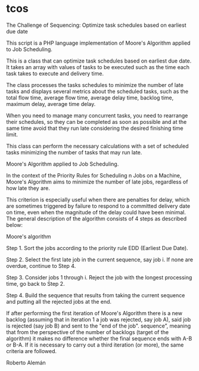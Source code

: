 # tcos
The Challenge of Sequencing: Optimize task schedules based on earliest due date


This script is a PHP language implementation of Moore's Algorithm applied to Job Scheduling.


This is a class that can optimize task schedules based on earliest due date. It takes an array with values of tasks to be executed such as the time each task takes to execute and delivery time. 


The class processes the tasks schedules to minimize the number of late tasks and displays several metrics about the scheduled tasks, such as the total flow time, average flow time, average delay time, backlog time, maximum delay, average time delay.


When you need to manage many concurrent tasks, you need to rearrange their schedules, so they can be completed as soon as possible and at the same time avoid that they run late considering the desired finishing time limit.


This class can perform the necessary calculations with a set of scheduled tasks minimizing the number of tasks that may run late.


Moore's Algorithm applied to Job Scheduling.


In the context of the Priority Rules for Scheduling n Jobs on a Machine, Moore's Algorithm aims to minimize the number of late jobs, regardless of how late they are.


This criterion is especially useful when there are penalties for delay, which are sometimes triggered by failure to respond to a committed delivery date on time, even when the magnitude of the delay could have been minimal. The general description of the algorithm consists of 4 steps as described below:



Moore's algorithm


Step 1. Sort the jobs according to the priority rule EDD (Earliest Due Date).

Step 2. Select the first late job in the current sequence, say job i. If none are overdue, continue to Step 4.

Step 3. Consider jobs 1 through i. Reject the job with the longest processing time, go back to Step 2.

Step 4. Build the sequence that results from taking the current sequence and putting all the rejected jobs at the end.


If after performing the first iteration of Moore's Algorithm there is a new backlog (assuming that in iteration 1 a job was rejected, say job A), said job is rejected (say job B) and sent to the "end of the job". sequence”, meaning that from the perspective of the number of backlogs (target of the algorithm) it makes no difference whether the final sequence ends with A-B or B-A. If it is necessary to carry out a third iteration (or more), the same criteria are followed.

Roberto Alemán
